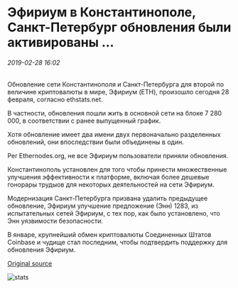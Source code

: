 # Эфириум в Константинополе, Санкт-Петербург обновления были активированы ...

###### 2019-02-28 16:02

Обновление сети Константинополя и Санкт-Петербурга для второй по величине криптовалюты в мире, Эфириум (ETH), произошло сегодня 28 февраля, согласно ethstats.net.

В частности, обновления пошли жить в основной сети на блоке 7 280 000, в соответствии с ранее выпущенный график.

Хотя обновление имеет два имени двух первоначально разделенных обновлений, они впоследствии были объединены в один.

Per Ethernodes.org, не все Эфириум пользователи приняли обновления.

Константинополь установлен для того чтобы принести множественные улучшения эффективности к платформе, включая более дешевые гонорары трудыов для некоторых деятельностей на сети Эфириум.

Модернизация Санкт-Петербурга призвана удалить предыдущее обновление, Эфириум улучшение предложение (Энн) 1283, из испытательных сетей Эфириум, с тех пор, как было установлено, что Энн уязвимости безопасности.

В январе, крупнейший обмен криптовалюты Соединенных Штатов Coinbase и чудище стал последним, чтобы подтвердить поддержку для обновления Эфириум.

[Original source](https://cointelegraph.com/news/ethereums-constantinople-st-petersburg-upgrades-have-been-activated)

![stats](https://c.statcounter.com/11760860/0/a89fa40b/1/ "stats")
